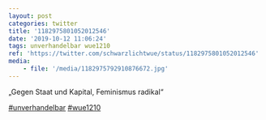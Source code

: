 ```yaml
---
layout: post
categories: twitter
title: '1182975801052012546'
date: '2019-10-12 11:06:24'
tags: unverhandelbar wue1210
ref: 'https://twitter.com/schwarzlichtwue/status/1182975801052012546'
media:
    - file: '/media/1182975792910876672.jpg'
---
```

„Gegen Staat und Kapital, Feminismus radikal“

[#unverhandelbar](/t/unverhandelbar) [#wue1210](/t/wue1210)  

